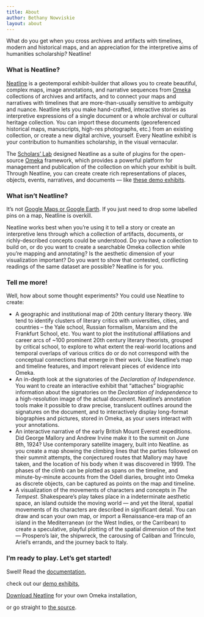 ```yaml
---
title: About
author: Bethany Nowviskie
layout: about
---
```

What do you get when you cross archives and artifacts with timelines, modern and historical maps, and an appreciation for the interpretive aims of humanities scholarship? Neatline!

### What is Neatline?

[Neatline][1] is a geotemporal exhibit-builder that allows you to create beautiful, complex maps, image annotations, and narrative sequences from [Omeka][2] collections of archives and artifacts, and to connect your maps and narratives with timelines that are more-than-usually sensitive to ambiguity and nuance. Neatline lets you make hand-crafted, interactive stories as interpretive expressions of a single document or a whole archival or cultural heritage collection. You can import these documents (georeferenced historical maps, manuscripts, high-res photographs, etc.) from an existing collection, or create a new digital archive, yourself. Every Neatline exhibit is your contribution to humanities scholarship, in the visual vernacular.

The [Scholars&#8217; Lab][3] designed Neatline as a suite of plugins for the open-source [Omeka][2] framework, which provides a powerful platform for management and publication of the collection on which your exhibit is built. Through Neatline, you can create create rich representations of places, objects, events, narratives, and documents &#8212; like [these demo exhibits][4].

### What isn&#8217;t Neatline?

It&#8217;s not [Google Maps or Google Earth][5]. If you just need to drop some labelled pins on a map, Neatline is overkill.

Neatline works best when you&#8217;re using it to tell a story or create an interpretive lens through which a collection of artifacts, documents, or richly-described concepts could be understood. Do you have a collection to build on, or do you want to create a searchable Omeka collection while you&#8217;re mapping and annotating? Is the aesthetic dimension of your visualization important? Do you want to show that contested, conflicting readings of the same dataset are possible? Neatline is for you.

### Tell me more!

Well, how about some thought experiments? You could use Neatline to create:

*   A geographic and institutional map of 20th century literary theory. We tend to identify clusters of literary critics with universities, cities, and countries &#8211; the Yale school, Russian formalism, Marxism and the Frankfurt School, etc. You want to plot the institutional affiliations and career arcs of ~100 prominent 20th century literary theorists, grouped by critical school, to explore to what extent the real-world locations and temporal overlaps of various critics do or do not correspond with the conceptual connections that emerge in their work. Use Neatline&#8217;s map and timeline features, and import relevant pieces of evidence into Omeka.
*   An in-depth look at the signatories of the *Declaration of Independence*. You want to create an interactive exhibit that &#8220;attaches&#8221; biographic information about the signatories on the *Declaration of Independence* to a high-resolution image of the actual document. Neatline&#8217;s annotation tools make it possible to draw precise, translucent outlines around the signatures on the document, and to interactively display long-format biographies and pictures, stored in Omeka, as your users interact with your annotations.
*   An interactive narrative of the early British Mount Everest expeditions. Did George Mallory and Andrew Irvine make it to the summit on June 8th, 1924? Use contemporary satellite imagery, built into Neatline. as you create a map showing the climbing lines that the parties followed on their summit attempts, the conjectured routes that Mallory may have taken, and the location of his body when it was discovered in 1999. The phases of the climb can be plotted as spans on the timeline, and minute-by-minute accounts from the Odell diaries, brought into Omeka as discrete objects, can be captured as points on the map and timeline.
*   A visualization of the movements of characters and concepts in *The Tempest*. Shakespeare&#8217;s play takes place in a indeterminate aesthetic space, an island outside the moving world &#8212; and yet the literal, spatial movements of its characters are described in significant detail. You can draw and scan your own map, or import a Renaissance-era map of an island in the Mediterranean (or the West Indies, or the Carribean) to create a speculative, playful plotting of the spatial dimension of the text &#8212; Prospero&#8217;s lair, the shipwreck, the carousing of Caliban and Trinculo, Ariel&#8217;s errands, and the journey back to Italy.


### I&#8217;m ready to play. Let&#8217;s get started!

Swell! Read the [documentation][6],

check out our [demo exhibits][7],

<a href="http://omeka.org/add-ons/plugins/neatline" title="Download Neatline" class="button">Download Neatline</a> for your own Omeka installation,

or go straight to [the source][8].

 [1]: /
 [2]: http://omeka.org
 [3]: http://scholarslab.org
 [4]: ../neatline-in-action/
 [5]: http://maps.google.com/help/maps/education/
 [6]: http://docs.neatline.org/
 [7]: /demos/
 [8]: https://github.com/scholarslab/Neatline
 [9]: http://sandbox.neatline.org